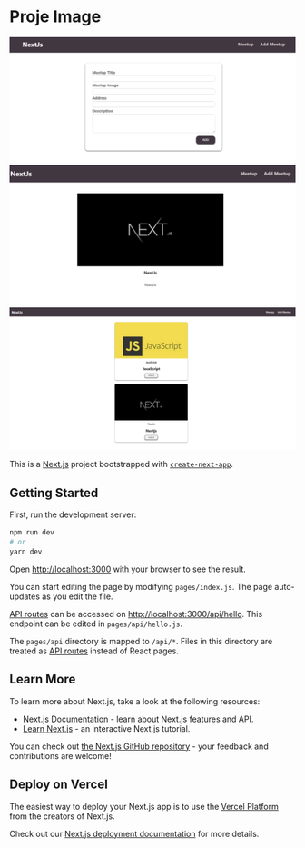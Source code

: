 # Proje Image
![alt text](https://github.com/usulemre/NextJs-Example/blob/main/public/Ekran%20g%C3%B6r%C3%BCnt%C3%BCs%C3%BC%202022-01-23%20212653.png?raw=true)
![alt text](https://github.com/usulemre/NextJs-Example/blob/main/public/Ekran%20g%C3%B6r%C3%BCnt%C3%BCs%C3%BC%202022-01-23%20212911.png?raw=true)
![alt text](https://github.com/usulemre/NextJs-Example/blob/main/public/Ekran%20g%C3%B6r%C3%BCnt%C3%BCs%C3%BC%202022-01-23%20212535.png?raw=true)

This is a [Next.js](https://nextjs.org/) project bootstrapped with [`create-next-app`](https://github.com/vercel/next.js/tree/canary/packages/create-next-app).

## Getting Started

First, run the development server:

```bash
npm run dev
# or
yarn dev
```

Open [http://localhost:3000](http://localhost:3000) with your browser to see the result.

You can start editing the page by modifying `pages/index.js`. The page auto-updates as you edit the file.

[API routes](https://nextjs.org/docs/api-routes/introduction) can be accessed on [http://localhost:3000/api/hello](http://localhost:3000/api/hello). This endpoint can be edited in `pages/api/hello.js`.

The `pages/api` directory is mapped to `/api/*`. Files in this directory are treated as [API routes](https://nextjs.org/docs/api-routes/introduction) instead of React pages.

## Learn More

To learn more about Next.js, take a look at the following resources:

- [Next.js Documentation](https://nextjs.org/docs) - learn about Next.js features and API.
- [Learn Next.js](https://nextjs.org/learn) - an interactive Next.js tutorial.

You can check out [the Next.js GitHub repository](https://github.com/vercel/next.js/) - your feedback and contributions are welcome!

## Deploy on Vercel

The easiest way to deploy your Next.js app is to use the [Vercel Platform](https://vercel.com/new?utm_medium=default-template&filter=next.js&utm_source=create-next-app&utm_campaign=create-next-app-readme) from the creators of Next.js.

Check out our [Next.js deployment documentation](https://nextjs.org/docs/deployment) for more details.
